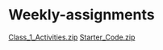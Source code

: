 # Weekly-assignments
[Class_1_Activities.zip](https://github.com/Caspinwall/Weekly-assignments/files/12787307/Class_1_Activities.zip)
[Starter_Code.zip](https://github.com/Caspinwall/Weekly-assignments/files/12787308/Starter_Code.zip)
